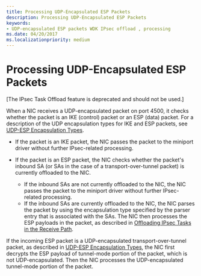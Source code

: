 ```yaml
---
title: Processing UDP-Encapsulated ESP Packets
description: Processing UDP-Encapsulated ESP Packets
keywords:
- UDP-encapsulated ESP packets WDK IPsec offload , processing
ms.date: 04/20/2017
ms.localizationpriority: medium
---
```


# Processing UDP-Encapsulated ESP Packets

\[The IPsec Task Offload feature is deprecated and should not be used.\]




When a NIC receives a UDP-encapsulated packet on port 4500, it checks whether the packet is an IKE (control) packet or an ESP (data) packet. For a description of the UDP encapsulation types for IKE and ESP packets, see [UDP-ESP Encapsulation Types](udp-esp-encapsulation-types.md).

-   If the packet is an IKE packet, the NIC passes the packet to the miniport driver without further IPsec-related processing.

-   If the packet is an ESP packet, the NIC checks whether the packet's inbound SA (or SAs in the case of a transport-over-tunnel packet) is currently offloaded to the NIC.
    -   If the inbound SAs are not currently offloaded to the NIC, the NIC passes the packet to the miniport driver without further IPsec-related processing.
    -   If the inbound SAs are currently offloaded to the NIC, the NIC parses the packet by using the encapsulation type specified by the parser entry that is associated with the SAs. The NIC then processes the ESP payloads in the packet, as described in [Offloading IPsec Tasks in the Receive Path](offloading-ipsec-tasks-in-the-receive-path.md).

If the incoming ESP packet is a UDP-encapsulated transport-over-tunnel packet, as described in [UDP-ESP Encapsulation Types](udp-esp-encapsulation-types.md), the NIC first decrypts the ESP payload of tunnel-mode portion of the packet, which is not UDP-encapsulated. Then the NIC processes the UDP-encapsulated tunnel-mode portion of the packet.

 

 






